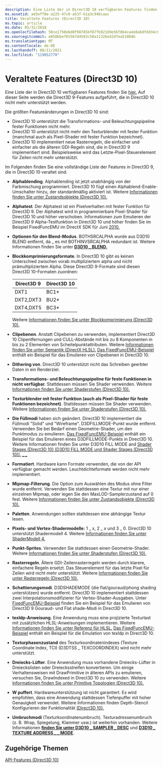 ```yaml
---
description: Eine Liste der in Direct3D 10 verfügbaren Features finden Sie hier. Auf dieser Seite werden die Direct3D 9-Features aufgeführt, die in Direct3D 10 nicht mehr unterstützt werden.
ms.assetid: ad3eff8e-a225-47c0-a53f-b1a3c94bcaac
title: Veraltete Features (Direct3D 10)
ms.topic: article
ms.date: 05/31/2018
ms.openlocfilehash: 50ce1750e6d8f98785bf87fb92169e56f0b4ca4e8a6dfdd34c6174a8c3087eb3
ms.sourcegitcommit: e858bbe701567d4583c50a11326e42d7ea51804b
ms.translationtype: MT
ms.contentlocale: de-DE
ms.lasthandoff: 08/11/2021
ms.locfileid: "119852770"
---
```

# <a name="deprecated-features-direct3d-10"></a>Veraltete Features (Direct3D 10)

Eine Liste der in Direct3D 10 verfügbaren Features finden Sie [hier.](d3d10-graphics-programming-guide-api-features.md) Auf dieser Seite werden die Direct3D 9-Features aufgeführt, die in Direct3D 10 nicht mehr unterstützt werden.

Die größten Featureänderungen in Direct3D 10 sind:

- Direct3D 10 unterstützt die Transformations- und Beleuchtungspipeline fester Funktionen nicht mehr.
- Direct3D 10 unterstützt nicht mehr den Texturblender mit fester Funktion (manchmal auch als Pixel-Shader mit fester Funktion bezeichnet).
- Direct3D 10 implementiert neue Rasterregeln, die einfacher und einfacher als die älteren GDI-Regeln sind, die in Direct3D 9 implementiert sind. Beispielsweise wird das Letzte-Pixel-Steuerelement für Zeilen nicht mehr unterstützt.

Im Folgenden finden Sie eine vollständige Liste der Features in Direct3D 9, die in Direct3D 10 veraltet sind.

- **Alphablending**. Alphablending ist jetzt unabhängig von der Farbmischung programmiert. Direct3D 10 fügt einen Alphablend-Enable-Umschalter hinzu, der standardmäßig aktiviert ist. Weitere [Informationen finden Sie unter Zustandsobjekte (Direct3D 10).](d3d10-graphics-programming-guide-api-features-state-objects.md)
- **Alphatest**. Der Alphatest ist ein Pixelverhalten mit fester Funktion für Direct3D 9. Der Alphatest wird in programmierbare Pixel-Shader für Direct3D 10 und höher verschoben. Informationen zum Emulieren der Direct3D 9 Alpha-Testfunktion in Direct3D 10 und höher finden Sie im Beispiel FixedFuncEMU im DirectX SDK für Juni [2010.](https://www.microsoft.com/download/en/details.aspx?id=6812)
- **Optionen für den Blend-Modus**. BOTHSRCALPHA wurde aus D3D10 BLEND entfernt, da \_ es mit BOTHINVSRCALPHA redundant ist. Weitere Informationen finden Sie unter [**D3D10 \_ BLEND.**](/windows/desktop/api/D3D10/ne-d3d10-d3d10_blend)
- **Blockkomprimierungsformate**. In Direct3D 10 gibt es keinen Unterschied zwischen vorab multipliziertem alpha und nicht prämultipliziertem Alpha. Diese Direct3D 9-Formate sind diesen Direct3D 10-Formaten zuordnen: 

    | Direct3D 9 | Direct3D 10 |
    |------------|-------------|
    | DXT1       | BC1\*       |
    | DXT2,DXT3  | BU2\*       |
    | DXT4,DXT5  | BC3\*       |

    

     

    Weitere [Informationen finden Sie unter Blockkomprimierung (Direct3D 10).](d3d10-graphics-programming-guide-resources-block-compression.md)

-   **Clipebenen**. Anstatt Clipebenen zu verwenden, implementiert Direct3D 10 Clipentfernungen und CULL-Abstände mit bis zu 8 Komponenten in bis zu 2 Elementen von Scheitelpunktattributen. Weitere [Informationen finden Sie unter Semantik (DirectX HLSL).](../direct3dhlsl/dx-graphics-hlsl-semantics.md) [Das FixedFuncEMU-Beispiel](https://msdn.microsoft.com/library/Ee416406(v=VS.85).aspx) enthält ein Beispiel für das Emulieren von Clipebenen in Direct3D 10.
-   **Dithering von**. Direct3D 10 unterstützt nicht das Schreiben geerbter Daten in ein Renderziel.
-   **Transformations- und Beleuchtungspipeline für feste Funktionen in nicht verfügbar.** Stattdessen müssen Sie Shader verwenden. Weitere [Informationen finden Sie unter Shaderstufen (Direct3D 10).](/previous-versions//bb205146(v=vs.85))
-   **Texturblender mit fester Funktion (auch als Pixel-Shader für feste Funktionen bezeichnet)**. Stattdessen müssen Sie Shader verwenden. Weitere [Informationen finden Sie unter Shaderstufen (Direct3D 10).](/previous-versions//bb205146(v=vs.85))
-   **Die Füllmodi** haben sich geändert. Direct3D 10 implementiert die Füllmodi "Solid" und "Wireframe". D3DFILLMODE-Punkt wurde entfernt. Verwenden Sie bei Bedarf einen Geometrie-Shader, um den Punktmodus zu emulieren. [Das FixedFuncEMU-Beispiel](https://msdn.microsoft.com/library/Ee416406(v=VS.85).aspx) enthält ein Beispiel für das Emulieren eines D3DFILLMODE-Punkts in Direct3D 10. Weitere Informationen finden Sie unter D3D10 FILL MODE and [Shader Stages (Direct3D 10) (D3D10 FILL MODE und Shader Stages (Direct3D 10)).](/previous-versions//bb205146(v=vs.85)) [**\_ \_**](/windows/desktop/api/D3D10/ne-d3d10-d3d10_fill_mode)
-   **Formatiert**. Hardware kann Formate verwenden, die von der API verfügbar gemacht werden. Leuchtdichteformate werden nicht mehr implementiert.
-   **Mipmap-Filterung**. Die Option zum Auswählen des Modus ohne Filter wurde entfernt. Verwenden Sie stattdessen eine Textur mit nur einer einzelnen Mipmap, oder legen Sie den MaxLOD-Samplerzustand auf 0 fest. Weitere [Informationen finden Sie unter Zustandsobjekte (Direct3D 10).](d3d10-graphics-programming-guide-api-features-state-objects.md)
-   **Paletten**. Anwendungen sollten stattdessen eine abhängige Textur lesen.
-   **Pixels- und Vertex-Shadermodelle:** 1 \_ x, 2 \_ x und 3 \_ 0. Direct3D 10 unterstützt Shadermodell 4. Weitere [Informationen finden Sie unter ShaderModell 4.](../direct3dhlsl/dx-graphics-hlsl-sm4.md)
-   **Punkt-Sprites**. Verwenden Sie stattdessen einen Geometrie-Shader. Weitere [Informationen finden Sie unter Shaderstufen (Direct3D 10).](/previous-versions//bb205146(v=vs.85))
-   **Rasterregeln**. Ältere GDI-Zeilenrasterregeln werden durch klarere, einfachere Regeln ersetzt. Das Steuerelement für das letzte Pixel für Zeilen wird nicht mehr unterstützt. Weitere [Informationen finden Sie unter Rasterregeln (Direct3D 10).](../direct3d11/d3d10-graphics-programming-guide-rasterizer-stage-rules.md)
-   **Schattierungsmodi**. D3DSHADEMODE (die flat/gouraud/phong shading unterstützen) wurde entfernt. Direct3D 10 implementiert stattdessen zwei Interpolationsmodifizierer für Vertex-Shader-Ausgaben. Unter [FixedFuncEMU-Beispiel](https://msdn.microsoft.com/library/Ee416406(v=VS.85).aspx) finden Sie ein Beispiel für das Emulieren von Direct3D 9 Gouraud- und Flat shade-Modi in Direct3D 10.
-   **texldp-Anweisung.** Eine Anwendung muss eine projizierte Texturlast mit zusätzlichen HLSL-Anweisungen implementieren. Weitere [Informationen finden Sie unter Referenz für HLSL.](../direct3dhlsl/dx-graphics-hlsl-reference.md) [Das FixedFuncEMU-Beispiel](https://msdn.microsoft.com/library/Ee416406(v=VS.85).aspx) enthält ein Beispiel für die Emulation von texldp in Direct3D 10.
-   **Texturphasenzustand** des Texturkoordinatenindexes (Texture Coordinate Index, TCI) (D3DTSS \_ TEXCOORDINDEX) wird nicht mehr unterstützt.
-   **Dreiecks-Lüfter**. Eine Anwendung muss vorhandene Dreiecks-Lüfter in Dreieckslisten oder Dreiecksstreifen konvertieren. Um einige Verhaltensweisen mit DrawPrimitive in älteren APIs zu emulieren, versuchen Sie, DrawIndexed in Direct3D 10 zu verwenden. Weitere [Informationen finden Sie unter Primitive Topologien (Direct3D 10).](../direct3d11/d3d10-graphics-programming-guide-primitive-topologies.md)
-   **W puffert**. Hardwareunterstützung ist nicht garantiert. Es wird empfohlen, dass eine Anwendung stattdessen Tiefenpuffer mit hoher Genauigkeit verwendet. Weitere Informationen finden Depth-Stencil Konfigurieren der Funktionalität [(Direct3D 10).](../direct3d11/d3d10-graphics-programming-guide-depth-stencil.md)
-   **Umbruchmodi** (Texturkoordinatenumbruch). Texturadressenumbruch (z. B. Wrap, Spiegelung, Klammer usw.) ist weiterhin vorhanden. Weitere Informationen [**finden Sie unter D3D10 \_ SAMPLER \_ DESC**](/windows/desktop/api/D3D10/ns-d3d10-d3d10_sampler_desc) und [**D3D10 \_ TEXTURE ADDRESS \_ \_ MODE**](/windows/desktop/api/D3D10/ne-d3d10-d3d10_texture_address_mode).

## <a name="related-topics"></a>Zugehörige Themen

<dl> <dt>

[API-Features (Direct3D 10)](d3d10-graphics-programming-guide-api-features.md)
</dt> </dl>

 

 
